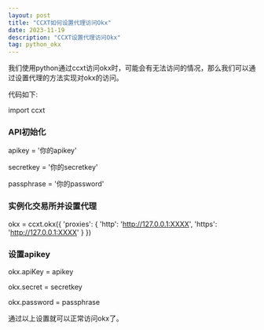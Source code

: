 ```yaml
---
layout: post
title: "CCXT如何设置代理访问Okx"
date: 2023-11-19
description: "CCXT设置代理访问Okx"
tag: python_okx
--- 
```


我们使用python通过ccxt访问okx时，可能会有无法访问的情况，那么我们可以通过设置代理的方法实现对okx的访问。

代码如下:

  import ccxt
  
  ### API初始化
  apikey = '你的apikey'
  
  secretkey = '你的secretkey'
  
  passphrase = '你的password'
  
  ### 实例化交易所并设置代理
  okx = ccxt.okx({
      'proxies': {
          'http': 'http://127.0.0.1:XXXX',
          'https': 'http://127.0.0.1:XXXX'
      }
  })
  
  ### 设置apikey
  
  okx.apiKey = apikey
  
  okx.secret = secretkey
  
  okx.password = passphrase
  
通过以上设置就可以正常访问okx了。  

  


  
